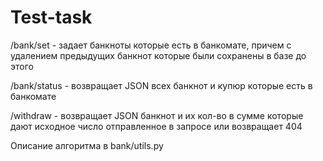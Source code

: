 # Test-task

/bank/set - задает банкноты которые есть в банкомате, причем с удалением предыдущих банкнот которые были сохранены в базе до этого

/bank/status - возвращает JSON всех банкнот и купюр которые есть в банкомате

/withdraw - возвращает JSON банкнот и их кол-во в сумме которые дают исходное число отправленное в запросе или возвращает 404

Описание алгоритма в bank/utils.py 

